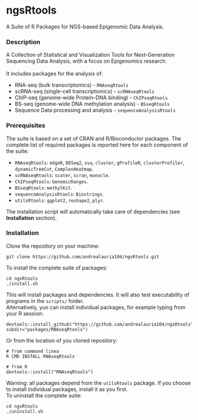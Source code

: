 # ngsRtools
A Suite of R Packages for NGS-based Epigenomic Data Analysis.

### Description
A Collection of Statistical and Visualization Tools for Next-Generation Sequencing Data Analysis, with a focus on Epigenomics research.<br/> 
<br/>
It includes packages for the analysis of:<br/>

- RNA-seq (bulk transcriptomics) - `RNAseqRtools` <br/>
- scRNA-seq (single-cell transcriptomics) - `scRNAseqRtools` <br/>
- ChIP-seq (genome-wide Protein-DNA binding) - `ChIPseqRtools` <br/>
- BS-seq (genome-wide DNA methylation analysis) - `BSseqRtools` <br/>
- Sequence Data processing and analysis - `sequenceAnalysisRtools` <br/>

### Prerequisites
The suite is based on a set of CRAN and R/Bioconductor packages. The complete list of 
required packages is reported here for each component of the suite:<br/>

- `RNAseqRtools`: `edgeR`, `DESeq2`, `sva`, `cluster`, `gProfileR`, `clusterProfiler`, `dynamicTreeCut`, `ComplexHeatmap`.<br/>
- `scRNAseqRtools`: `scater`, `scran`, `monocle`.<br/>
- `ChIPseqRtools`: `GenomicRanges`. <br/>
- `BSseqRtools`: `methylKit`. <br/>
- `sequenceAnalysisRtools`: `Biostrings`. <br/>
- `utilsRtools`: `ggplot2`, `reshape2`, `plyr`. <br/>

The installation script will automatically take care of dependencies (see **Installation** section).

### Installation
Clone the repository on your machine:
```
git clone https://github.com/andrealauria104/ngsRtools.git
```
To install the complete suite of packages:
```
cd ngsRtools
./install.sh
```
This will install packages and dependencies. It will also test executability of programs in the `scripts/` folder.<br/>
Alternatively, yuo can install individual packages, for example typing from your R session:
```
devtools::install_github("https://github.com/andrealauria104/ngsRtools", subdir="packages/RNAseqRtools")
```
Or from the location of you cloned repository: 
```
# from command linea
R CMD INSTALL RNAseqRtools

# from R
devtools::install("RNAseqRtools")
```
Warning: all packages depend from the `utilsRtools` package. If you choose to install individual packages, install it as you first.<br/> 
To uninstall the complete suite:
```
cd ngsRtools
./uninstall.sh
```

